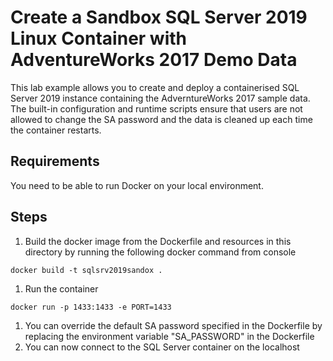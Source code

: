 # Create a Sandbox SQL Server 2019 Linux Container with AdventureWorks 2017 Demo Data 

This lab example allows you to create and deploy a containerised SQL Server 2019 instance containing the AdverntureWorks 2017 sample data.
The built-in configuration and runtime scripts ensure that users are not allowed to change the SA password and the data is cleaned up each time the container restarts.

## Requirements

You need to be able to run Docker on your local environment.

## Steps

1. Build the docker image from the Dockerfile and resources in this directory by running the following docker command from console
```
docker build -t sqlsrv2019sandox .
```
1. Run the container
```
docker run -p 1433:1433 -e PORT=1433 
```
1. You can override the default SA password specified in the Dockerfile by replacing the environment variable "SA_PASSWORD" in the Dockerfile
1. You can now connect to the SQL Server container on the localhost
